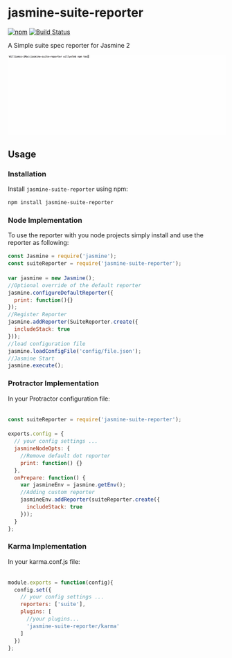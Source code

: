 # jasmine-suite-reporter

[![npm](https://img.shields.io/npm/v/npm.svg)](https://www.npmjs.com/package/jasmine-suite-reporter)
[![Build Status](https://travis-ci.org/willyelm/jasmine-suite-reporter.svg?branch=master)](https://travis-ci.org/willyelm/jasmine-suite-reporter)

A Simple suite spec reporter for Jasmine 2

![](screen.gif)

## Usage

### Installation

Install `jasmine-suite-reporter` using npm:

```sh
npm install jasmine-suite-reporter

```

### Node Implementation

To use the reporter with you node projects simply install and use the
reporter as following:

```javascript
const Jasmine = require('jasmine');
const suiteReporter = require('jasmine-suite-reporter');

var jasmine = new Jasmine();
//Optional override of the default reporter
jasmine.configureDefaultReporter({
  print: function(){}
});
//Register Reporter
jasmine.addReporter(SuiteReporter.create({
  includeStack: true
}));
//load configuration file
jasmine.loadConfigFile('config/file.json');
//Jasmine Start
jasmine.execute();

```

### Protractor Implementation

In your Protractor configuration file:

```javascript

const suiteReporter = require('jasmine-suite-reporter');

exports.config = {
  // your config settings ...
  jasmineNodeOpts: {
    //Remove default dot reporter
    print: function() {}
  },
  onPrepare: function() {
    var jasmineEnv = jasmine.getEnv();
    //Adding custom reporter
    jasmineEnv.addReporter(suiteReporter.create({
      includeStack: true
    }));
  }
};

```


### Karma Implementation

In your karma.conf.js  file:

```javascript

module.exports = function(config){
  config.set({
    // your config settings ...
    reporters: ['suite'],
    plugins: [
      //your plugins...
      'jasmine-suite-reporter/karma'
    ]
  })
};

```
